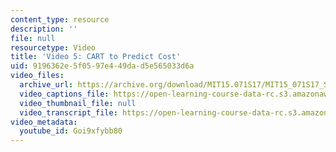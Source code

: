 ```yaml
---
content_type: resource
description: ''
file: null
resourcetype: Video
title: 'Video 5: CART to Predict Cost'
uid: 9196362e-5f05-97e4-49da-d5e565033d6a
video_files:
  archive_url: https://archive.org/download/MIT15.071S17/MIT15_071S17_Session_4.3.09_300k.mp4
  video_captions_file: https://open-learning-course-data-rc.s3.amazonaws.com/15-071-the-analytics-edge-spring-2017/9470cad43f795911b9f55dc4c000ba3d_Goi9xfybb80.vtt
  video_thumbnail_file: null
  video_transcript_file: https://open-learning-course-data-rc.s3.amazonaws.com/15-071-the-analytics-edge-spring-2017/ba0b929d75537070825a0577f0c677a5_Goi9xfybb80.pdf
video_metadata:
  youtube_id: Goi9xfybb80
---
```


